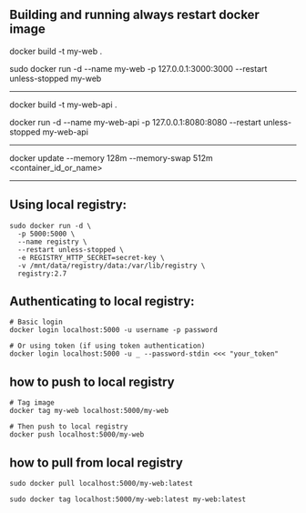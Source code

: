 ## Building and running always restart docker image

docker build -t my-web .

sudo docker run -d --name my-web -p 127.0.0.1:3000:3000 --restart unless-stopped my-web


-----------------------------------------------------------------------------------------------


docker build -t my-web-api .

docker run -d --name my-web-api -p 127.0.0.1:8080:8080 --restart unless-stopped my-web-api


-----------------------------------------------------------------------------------------------


docker update --memory 128m --memory-swap 512m <container_id_or_name>


-----------------------------------------------------------------------------------------------


## Using local registry:

```
sudo docker run -d \
  -p 5000:5000 \
  --name registry \
  --restart unless-stopped \
  -e REGISTRY_HTTP_SECRET=secret-key \
  -v /mnt/data/registry/data:/var/lib/registry \
  registry:2.7
```

## Authenticating to local registry:

```
# Basic login
docker login localhost:5000 -u username -p password

# Or using token (if using token authentication)
docker login localhost:5000 -u _ --password-stdin <<< "your_token"
```

## how to push to local registry

```
# Tag image
docker tag my-web localhost:5000/my-web

# Then push to local registry
docker push localhost:5000/my-web
```

## how to pull from local registry

```
sudo docker pull localhost:5000/my-web:latest

sudo docker tag localhost:5000/my-web:latest my-web:latest
```
